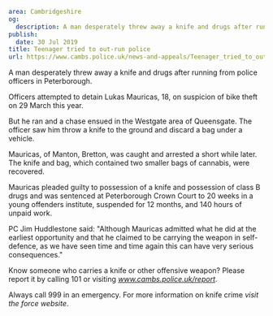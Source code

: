 ```yaml
area: Cambridgeshire
og:
  description: A man desperately threw away a knife and drugs after running from police officers in Peterborough.
publish:
  date: 30 Jul 2019
title: Teenager tried to out-run police
url: https://www.cambs.police.uk/news-and-appeals/Teenager_tried_to_out-run_police
```

A man desperately threw away a knife and drugs after running from police officers in Peterborough.

Officers attempted to detain Lukas Mauricas, 18, on suspicion of bike theft on 29 March this year.

But he ran and a chase ensued in the Westgate area of Queensgate. The officer saw him throw a knife to the ground and discard a bag under a vehicle.

Mauricas, of Manton, Bretton, was caught and arrested a short while later. The knife and bag, which contained two smaller bags of cannabis, were recovered.

Mauricas pleaded guilty to possession of a knife and possession of class B drugs and was sentenced at Peterborough Crown Court to 20 weeks in a young offenders institute, suspended for 12 months, and 140 hours of unpaid work.

PC Jim Huddlestone said: "Although Mauricas admitted what he did at the earliest opportunity and that he claimed to be carrying the weapon in self-defence, as we have seen time and time again this can have very serious consequences."

Know someone who carries a knife or other offensive weapon? Please report it by calling 101 or visiting _www.cambs.police.uk/report_.

Always call 999 in an emergency. For more information on knife crime _visit the force website_.

